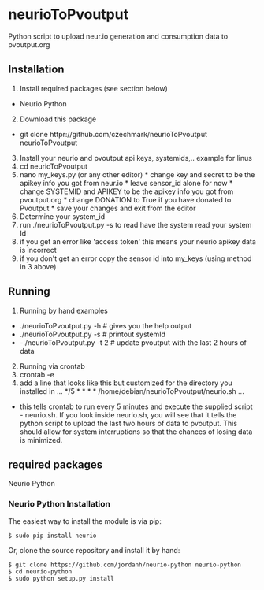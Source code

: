 # neurioToPvoutput
Python script to upload neur.io generation and consumption data to pvoutput.org

## Installation
1.  Install required packages (see section below)
  * Neurio Python
2.  Download this package
  *  git clone httpr://github.com/czechmark/neurioToPvoutput neurioToPvoutput
3.  Install your neurio and pvoutput api keys, systemids,.. example for linus
  1. cd neurioToPvoutput
  2. nano my_keys.py  (or any other editor) 
    * change key and secret to be the apikey info you got from neur.io 
    * leave sensor_id alone for now
    * change SYSTEMID and APIKEY to be the apikey info you got from pvoutput.org
    * change DONATION to True if you have donated to Pvoutput
    * save your changes and exit from the editor
4.  Determine your system_id 
  1. run ./neurioToPvoutput.py -s to read have the system read your system Id
  2. if you get an error like 'access token' this means your neurio apikey data is incorrect
  3. if you don't get an error copy the sensor id into my_keys (using method in 3 above)

## Running
1.  Running by hand examples
  * ./neurioToPvoutput.py -h  # gives you the help output
  * ./neurioToPvoutput.py -s  # printout systemId
  * -./neurioToPvoutput.py -t 2 # update pvoutput with the last 2 hours of data
2.  Running via crontab
  1. crontab -e
  2. add a line that looks like this but customized for the directory you installed in
...
        */5 * * * * /home/debian/neurioToPvoutput/neurio.sh
...
  * this tells crontab to run every 5 minutes and execute the supplied script - neurio.sh.
    If you look inside neurio.sh, you will see that it tells the python script to upload the last two hours of data to pvoutput.  This should allow for system interruptions so that the chances of losing data is minimized.

    

## required packages
Neurio Python
   ### Neurio Python Installation

The easiest way to install the module is via pip:

    $ sudo pip install neurio

Or, clone the source repository and install it by hand:

    $ git clone https://github.com/jordanh/neurio-python neurio-python
    $ cd neurio-python
    $ sudo python setup.py install
    
    
